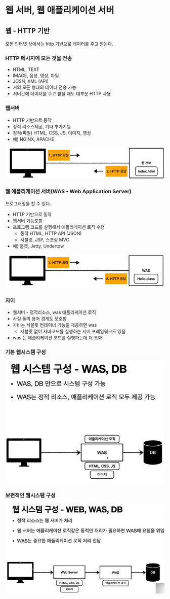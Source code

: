 # 웹 서버, 웹 애플리케이션 서버



## 웹 - HTTP 기반

모든 인터넷 상에서는 http 기반으로 데이터를 주고 받는다.



### HTTP 메시지에 모든 것을 전송

- HTML, TEXT
- IMAGE, 음성, 영상, 파일
- JOSN, XML (API)
- 거의 모든 형태의 데이터 전송 가능
- 서버간에 데이터를 주고 받을 때도 대부분 HTTP 사용



### 웹서버

- HTTP 기반으로 동작
- 정적 리소스제공, 기타 부가기능
- 정적(파일) HTML, CSS, JS, 이미지, 영상
- 예) NGINX, APACHE

![](./image/webserver.png)



### 웹 애플리케이션 서버(WAS - Web Application Server)

프로그래밍을 할 수 있다.

- HTTP 기반으로 동작
- 웹서버 기능포함
- 프로그램 코드를 실행해서 애플리케이션 로직 수행
  - 동작 HTML, HTTP API (JSON)
  - 서블릿, JSP, 스프링 MVC
- 예) 톰캣, Jetty, Undertow

![](./image/was.png)



### 차이 

- 웹서버 - 정적리소스, was 애플리케이션 로직
- 사실 둘의 용어 경계도 모호함
- 자바는 서블릿 컨테이너 기능을 제공하면 was
  - 서블릿 없이 자바코드를 실행하는 서버 프레임워크도 있음
- was 는 애플리케이션 코드를 실행하는데 더 특화



### 기본 웹시스템 구성

![](./image/웹시스템구성.png)



### 보편적인 웹시스템 구성

![](./image/웹시스템구성_web_was_db.png)